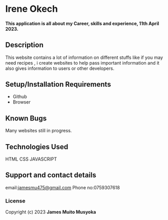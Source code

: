 # Irene Okech
#### This application is all about my Career, skills and experience, 11th April 2023.
## Description
This website contains a lot of information on different stuffs like if you may need recipes , i create websites to help pass important information and it also gives information to users or other developers.
## Setup/Installation Requirements
* Github
* Browser
## Known Bugs
Many websites still in progress.
## Technologies Used
HTML
CSS
JAVASCRIPT
## Support and contact details
email:jamesmu475@gmail.com
Phone no:0759307618
### License
 Copyright (c) 2023 **James Muito Musyoka**